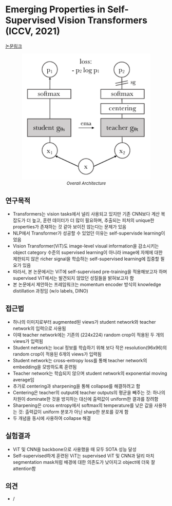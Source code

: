 # Emerging Properties in Self-Supervised Vision Transformers (ICCV, 2021)

[논문링크](https://openaccess.thecvf.com/content/ICCV2021/html/Caron_Emerging_Properties_in_Self-Supervised_Vision_Transformers_ICCV_2021_paper.html)

<p align="center">
    <img width="400" alt='fig1' src="./img/05_15_01.png?raw=true"></br>
    <em><font size=2>Overall Architecture</font></em>
</p>

## 연구목적
- Transformers는 vision tasks에서 널리 사용되고 있지만 기존 CNN보다 계산 복잡도가 더 높고, 훈련 데이터가 더 많이 필요하며, 추출되는 피처의 unique한 properties가 존재하는 것 같아 보이진 않는다는 문제가 있음
- NLP에서 Transformer가 성공할 수 있었던 이유는 self-supervisde learning이었음
- Vision Transformer(ViT)도 image-level visual information을 감소시키는 object category 수준의 supervised learning이 아니라 image에 자체에 대한 제한되지 않은 richer signal을 학습하는 self-supervised learning에 집중할 필요가 있음
- 따라서, 본 논문에서는 ViT에 self-supervised pre-training을 적용해보고자 하며 supervised ViT에서는 발견되지 않았던 성질들을 밝혀보고자 함
- 본 논문에서 제안하는 프레임워크는 momentum encoder 방식의 knowledge distillation 과정임 (w/o labels, DINO)

## 접근법
- 하나의 이미지로부터 augmented된 views가 student network와 teacher network의 입력으로 사용됨
- 이때 teacher network에는 기존의 (224x224) random crop이 적용된 두 개의 views가 입력됨
- Student network는 local 정보를 학습하기 위해 보다 작은 resolution(96x96)의 random crop이 적용된 6개의 views가 입력됨
- Student network는 cross-entropy loss를 통해 teacher network의 embedding을 모방하도록 훈련됨
- Teacher network는 학습되지 않으며 student network의 exponential moving average임
- 추가로 centering과 sharpening을 통해 collapse를 해결하려고 함
- Centering은 teacher의 output에 teacher outputs의 평균을 빼주는 것: 하나의 차원이 dominate한 것을 방지하는 대신에 출력값이 uniform한 결과를 장려함
- Sharpening은 cross entropy에서 softmax의 temperature를 낮은 값을 사용하는 것: 출력값이 uniform 분포가 아닌 sharp한 분포를 갖게 함
- 두 개념을 동시에 사용하여 collapse 해결

## 실험결과
- ViT 및 CNN을 backbone으로 사용했을 때 모두 SOTA 성능 달성
- Self-supervised하게 훈련된 ViT는 supervised ViT 및 CNN과 달리 마치 segmentation mask처럼 배경에 대한 의존도가 낮아지고 object에 더욱 잘 attention함

## 의견
- /